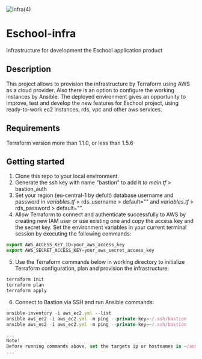 ![infra(4)](https://github.com/yurkooo97/infra-app/assets/43648928/1d331e7e-0e86-4fb9-87e4-679587f49893)
# Eschool-infra
Infrastructure for development the Eschool application product
## Description
This project allows to provision the infrastructure by Terraform using AWS as a cloud provider. Also there is an option to configure the working instances by Ansible. The deployed environment gives an opportunity to improve, test and develop the new features for Eschool project, using ready-to-work ec2 instances, rds, vpc and other aws services.
## Requirements
Terraform version more than 1.1.0, or less than 1.5.6

## Getting started
1. Clone this repo to your local environment.
2. Generate the ssh key with name "bastion" to add it _to main.tf_ > bastion_auth
3. Set your region (eu-central-1 by defult) database username and password in _variables.tf_ > rds_username > default="" and _variables.tf_ > rds_password > default="".
4. Allow Terraform to connect and authenticate successfully to AWS by creating new IAM user or use existing one and copy the access key and the secret key. Set the environment variables in your current terminal session by executing the following commands:
   
```ts
export AWS_ACCESS_KEY_ID=your_aws_access_key
export AWS_SECRET_ACCESS_KEY=your_aws_secret_access_key
```

5. Use the Terraform commands below in working directory to initialize Terraform configuration, plan and provision the infrastructure:

```ts
terraform init
terraform plan
terraform apply
```
6. Connect to Bastion via SSH and run Ansible commands:

```ts
ansible-inventory -i aws_ec2.yml --list
ansible aws_ec2 -i aws_ec2.yml -m ping --private-key=~/.ssh/bastion
ansible aws_ec2 -i aws_ec2.yml -m ping --private-key=~/.ssh/bastion

...
Note!
Before running commands above, set the targets ip or hostnames in ~/ansible/playbook.yml in prometheus variables to have connection with node exporters!
...
```
